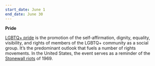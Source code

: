 ```yaml
---
start_date: June 1
end_date: June 30
---
```

**Pride**

[LGBTQ+ pride](https://en.wikipedia.org/wiki/Gay_pride) is the promotion of the self-affirmation, dignity, equality, visibility, and rights of members of the LGBTQ+ community as a social group. It’s the predominant outlook that fuels a number of rights movements. In the United States, the event serves as a reminder of the [Stonewall riots](https://en.wikipedia.org/wiki/Stonewall_riots) of 1969.
